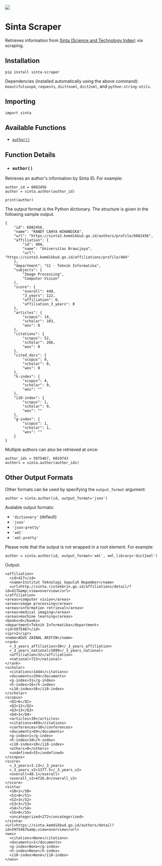 ![](https://sinta.kemdikbud.go.id/assets/img/sinta_logo.png)

# Sinta Scraper

Retrieves information from [Sinta (Science and Technology Index)](https://sinta.kemdikbud.go.id) via scraping.

## Installation

`pip install sinta-scraper`

Dependencies (installed automatically using the above command): `beautifulsoup4`, `requests`, `dicttoxml`, `dict2xml`, and `python-string-utils`.

## Importing

`import sinta`

## Available Functions

- [`author()`](#author)

## Function Details

- ### `author()`

Retrieves an author's information by Sinta ID. For example:

```
author_id = 6082456
author = sinta.author(author_id)

print(author)
```

The output format is the Python dictionary. The structure is given in the following sample output.

```
{
    "id": 6082456,
    "name": "RANDY CAHYA WIHANDIKA",
    "url": "https://sinta3.kemdikbud.go.id/authors/profile/6082456",
    "affiliation": {
        "id": 404,
        "name": "Universitas Brawijaya",
        "url": "https://sinta3.kemdikbud.go.id/affiliations/profile/404"
    },
    "department": "S1 - Teknik Informatika",
    "subjects": [
        "Image Processing",
        "Computer Vision"
    ],
    "score": {
        "overall": 449,
        "3_years": 122,
        "affiliation": 0,
        "affiliation_3_years": 0
    },
    "articles": {
        "scopus": 14,
        "scholar": 103,
        "wos": 0
    },
    "citations": {
        "scopus": 52,
        "scholar": 266,
        "wos": 0
    },
    "cited_docs": {
        "scopus": 9,
        "scholar": 0,
        "wos": 0
    },
    "h-index": {
        "scopus": 4,
        "scholar": 9,
        "wos": ""
    },
    "i10-index": {
        "scopus": 1,
        "scholar": 9,
        "wos": ""
    },
    "g-index": {
        "scopus": 1,
        "scholar": 1,
        "wos": ""
    }
}

```

Multiple authors can also be retrieved at once:

```
author_ids = 5975467, 6019743
authors = sinta.author(author_ids)
```

## Other Output Formats

Other formats can be used by specifying the `output_format` argument:

```
author = sinta.author(id, output_format='json')
```

Avalable output formats:

- `'dictionary'` (default)
- `'json'`
- `'json-pretty'`
- `'xml'`
- `'xml-pretty'`

Please note that the output is not wrapped in a root element. For example:

```
author = sinta.author(id, output_format='xml', xml_library='dict2xml')
```

Output:

```
<affiliation>
  <id>417</id>
  <name>Institut Teknologi Sepuluh Nopember</name>
  <url>http://sinta.ristekbrin.go.id/affiliations/detail/?id=417&amp;view=overview</url>
</affiliation>
<areas>computer vision</areas>
<areas>image processing</areas>
<areas>information retrieval</areas>
<areas>medical imaging</areas>
<areas>machine learning</areas>
<books>0</books>
<department>Teknik Informatika</department>
<id>5975467</id>
<ipr>2</ipr>
<name>AGUS ZAINAL ARIFIN</name>
<rank>
  <_3_years_affiliation>30</_3_years_affiliation>
  <_3_years_national>1099</_3_years_national>
  <affiliation>32</affiliation>
  <national>723</national>
</rank>
<scholar>
  <citations>1444</citations>
  <documents>294</documents>
  <g-index>31</g-index>
  <h-index>16</h-index>
  <i10-index>36</i10-index>
</scholar>
<scopus>
  <Q1>6</Q1>
  <Q2>12</Q2>
  <Q3>13</Q3>
  <Q4>3</Q4>
  <articles>39</articles>
  <citations>469</citations>
  <conferences>30</conferences>
  <documents>69</documents>
  <g-index>1</g-index>
  <h-index>10</h-index>
  <i10-index>10</i10-index>
  <others>0</others>
  <undefined>35</undefined>
</scopus>
<score>
  <_3_years>3.13</_3_years>
  <_3_years_v2>1377.5</_3_years_v2>
  <overall>48.1</overall>
  <overall_v2>4726.0</overall_v2>
</score>
<sinta>
  <S0>1</S0>
  <S1>8</S1>
  <S2>3</S2>
  <S3>3</S3>
  <S4>7</S4>
  <S5>0</S5>
  <uncategorized>272</uncategorized>
</sinta>
<url>https://sinta.kemdikbud.go.id/authors/detail?id=5975467&amp;view=overview</url>
<wos>
  <citations>None</citations>
  <documents>1</documents>
  <g-index>None</g-index>
  <h-index>None</h-index>
  <i10-index>None</i10-index>
</wos>
```
